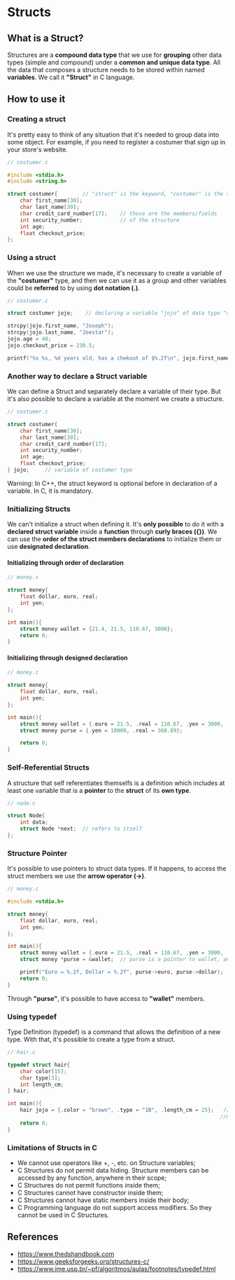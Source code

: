 # Structs
## What is a Struct?
Structures are a **compound data type** that we use for **grouping** other data types (simple and compound) under a **common and unique data type**. All the data that composes a structure needs to be stored within named **variables**. We call it **"Struct"** in C language.

## How to use it
### Creating a struct
It's pretty easy to think of any situation that it's needed to group data into some object. For example, if you need to register a costumer that sign up in your store's website.

```C
// costumer.c

#include <stdio.h>
#include <string.h>

struct costumer{        // "struct" is the keyword, "costumer" is the structure tag
    char first_name[30];
    char last_name[30];
    char credit_card_number[17];    // those are the members/fields
    int security_number;            // of the structure
    int age;
    float checkout_price;
};
```

### Using a struct
When we use the structure we made, it's necessary to create a variable of the **"costumer"** type, and then we can use it as a group and other variables could be **referred** to by using **dot notation (.)**.

```C
// costumer.c

struct costumer jojo;    // declaring a variable "jojo" of data type "costumer"

strcpy(jojo.first_name, "Joseph");
strcpy(jojo.last_name, "Joestar");
jojo.age = 40;
jojo.checkout_price = 230.5;

printf("%s %s, %d years old, has a chekout of $%.2f\n", jojo.first_name, jojo.last_name, jojo.age, jojo.checkout_price);
```

### Another way to declare a Struct variable
We can define a Struct and separately declare a variable of their type. But it's also possible to declare a variable at the moment we create a structure.

```C
// costumer.c

struct costumer{        
    char first_name[30];
    char last_name[30];
    char credit_card_number[17];
    int security_number;
    int age;
    float checkout_price;
} jojo;     // variable of costumer type
```
Warning: In C++, the struct keyword is optional before in declaration of a variable. In C, it is mandatory.

### Initializing Structs
We can't initialize a struct when defining it. It's **only possible** to do it with a **declared struct variable** inside a **function** through **curly braces ({})**. 
We can use the **order of the struct members declarations** to initialize them or use **designated declaration**.

#### Initializing through order of declaration
```C
// money.c

struct money{
    float dollar, euro, real;
    int yen;
};

int main(){
    struct money wallet = {21.4, 21.5, 110.67, 3000};
    return 0;
}
```

#### Initializing through designed declaration
```C
// money.c

struct money{
    float dollar, euro, real;
    int yen;
};

int main(){
    struct money wallet = {.euro = 21.5, .real = 110.67, .yen = 3000, .dollar = 21.4};
    struct money purse = {.yen = 10000, .real = 368.89};

    return 0;
}
```
### Self-Referential Structs
A structure that self referentiates themselfs is a definition which includes at least one variable that is a **pointer** to the **struct** of its **own type**.

```C
// node.c

struct Node{
    int data;
    struct Node *next;  // refers to itself
};
```

### Structure Pointer
It's possible to use pointers to struct data types. If it happens, to access the struct members we use the **arrow operator (->)**.

```C
// money.c

#include <stdio.h>

struct money{
    float dollar, euro, real;
    int yen;
};

int main(){
    struct money wallet = {.euro = 21.5, .real = 110.67, .yen = 3000, .dollar = 21.4};
    struct money *purse = &wallet;  // purse is a pointer to wallet, and both are money type

    printf("Euro = %.2f, Dollar = %.2f", purse->euro, purse->dollar);
    return 0;
}
```
Through **"purse"**, it's possible to have access to **"wallet"** members.

### Using typedef
Type Definition (typedef) is a command that allows the definition of a new type. With that, it's possible to create a type from a struct.

```C
// hair.c

typedef struct hair{
    char color[15];
    char type[3];
    int length_cm;
} hair;

int main(){
    hair jojo = {.color = "brown", .type = "1B", .length_cm = 25};   // with that, there's no 
                                                                    //need to use "struct" before "hair"
    return 0;
}
```

### Limitations of Structs in C
*   We cannot use operators like +, -, etc. on Structure variables;
*   C Structures do not permit data hiding. Structure members can be accessed by any function, anywhere in their scope;
*   C Structures do not permit functions inside them;
*   C Structures cannot have constructor inside them;
*   C Structures cannot have static members inside their body;
*   C Programming language do not support access modifiers. So they cannot be used in C Structures.

## References
*   https://www.thedshandbook.com
*   https://www.geeksforgeeks.org/structures-c/
*   https://www.ime.usp.br/~pf/algoritmos/aulas/footnotes/typedef.html
